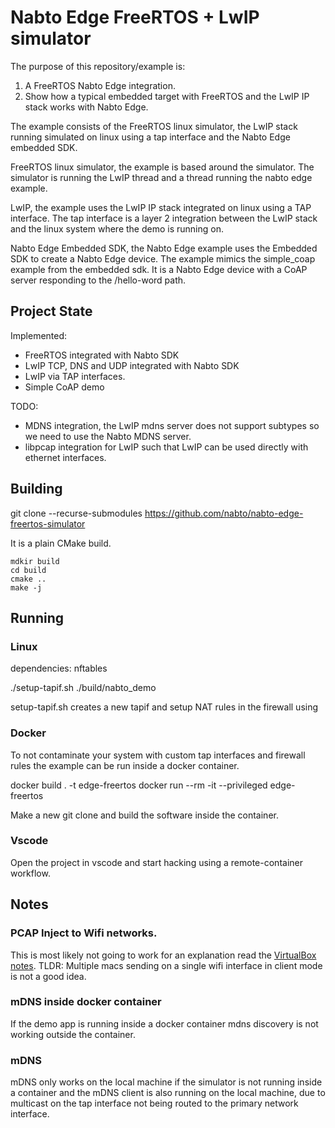 # Nabto Edge FreeRTOS + LwIP simulator

The purpose of this repository/example is:

1. A FreeRTOS Nabto Edge integration.
2. Show how a typical embedded target with FreeRTOS and the LwIP IP stack works with Nabto Edge.

The example consists of the FreeRTOS linux simulator, the LwIP stack running
simulated on linux using a tap interface and the Nabto Edge embedded SDK.

FreeRTOS linux simulator, the example is based around the simulator. The
simulator is running the LwIP thread and a thread running the nabto edge
example.

LwIP, the example uses the LwIP IP stack integrated on linux using a TAP
interface. The tap interface is a layer 2 integration between the LwIP stack and
the linux system where the demo is running on.

Nabto Edge Embedded SDK, the Nabto Edge example uses the Embedded SDK to create
a Nabto Edge device. The example mimics the simple_coap example from the
embedded sdk. It is a Nabto Edge device with a CoAP server responding to the
/hello-word path.

## Project State

Implemented:
  * FreeRTOS integrated with Nabto SDK
  * LwIP TCP, DNS and UDP integrated with Nabto SDK
  * LwIP via TAP interfaces.
  * Simple CoAP demo

TODO:
  * MDNS integration, the LwIP mdns server does not support subtypes so we need to use the Nabto MDNS server.
  * libpcap integration for LwIP such that LwIP can be used directly with ethernet interfaces.


## Building

git clone --recurse-submodules https://github.com/nabto/nabto-edge-freertos-simulator

It is a plain CMake build.

```
mdkir build
cd build
cmake ..
make -j
```

## Running

### Linux

dependencies: nftables

./setup-tapif.sh
./build/nabto_demo

setup-tapif.sh creates a new tapif and setup NAT rules in the firewall using

### Docker

To not contaminate your system with custom tap interfaces and firewall rules the
example can be run inside a docker container.

docker build . -t edge-freertos
docker run --rm -it --privileged edge-freertos

Make a new git clone and build the software inside the container.

### Vscode

Open the project in vscode and start hacking using a remote-container workflow.


## Notes

### PCAP Inject to Wifi networks.

This is most likely not going to work for an explanation read the [VirtualBox
notes](https://www.virtualbox.org/manual/ch06.html#network_bridged). TLDR:
Multiple macs sending on a single wifi interface in client mode is not a good
idea.

### mDNS inside docker container

If the demo app is running inside a docker container mdns discovery is not
working outside the container.

### mDNS

mDNS only works on the local machine if the simulator is not running inside a
container and the mDNS client is also running on the local machine, due to
multicast on the tap interface not being routed to the primary network
interface.
